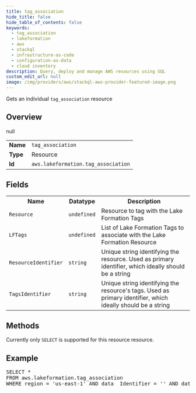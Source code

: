 ```yaml
---
title: tag_association
hide_title: false
hide_table_of_contents: false
keywords:
  - tag_association
  - lakeformation
  - aws
  - stackql
  - infrastructure-as-code
  - configuration-as-data
  - cloud inventory
description: Query, deploy and manage AWS resources using SQL
custom_edit_url: null
image: /img/providers/aws/stackql-aws-provider-featured-image.png
---
```

Gets an individual <code>tag_association</code> resource

## Overview
<table><tbody>
<tr><td><b>Name</b></td><td><code>tag_association</code></td></tr>
<tr><td><b>Type</b></td><td>Resource</td></tr>
null
<tr><td><b>Id</b></td><td><code>aws.lakeformation.tag_association</code></td></tr>
</tbody></table>

## Fields
<table><tbody>
<tr><th>Name</th><th>Datatype</th><th>Description</th></tr>
<tr><td><code>Resource</code></td><td><code>undefined</code></td><td>Resource to tag with the Lake Formation Tags</td></tr><tr><td><code>LFTags</code></td><td><code>undefined</code></td><td>List of Lake Formation Tags to associate with the Lake Formation Resource</td></tr><tr><td><code>ResourceIdentifier</code></td><td><code>string</code></td><td>Unique string identifying the resource. Used as primary identifier, which ideally should be a string</td></tr><tr><td><code>TagsIdentifier</code></td><td><code>string</code></td><td>Unique string identifying the resource's tags. Used as primary identifier, which ideally should be a string</td></tr>
</tbody></table>

## Methods
Currently only <code>SELECT</code> is supported for this resource resource.

## Example
<pre>
SELECT * 
FROM aws.lakeformation.tag_association
WHERE region = 'us-east-1' AND data__Identifier = '<ResourceIdentifier>' AND data__Identifier = '<TagsIdentifier>'
</pre>
